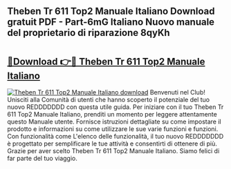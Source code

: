 ## Theben Tr 611 Top2 Manuale Italiano Download gratuit PDF - Part-6mG Italiano Nuovo manuale del proprietario di riparazione 8qyKh

# <h2><a href="http://df9n9f.blite.top/?on=Theben+Tr+611+Top2+Manuale+Italiano">🔗Download 👉🔴 Theben Tr 611 Top2 Manuale Italiano</a></h2>

[![Theben Tr 611 Top2 Manuale Italiano download](https://i.imgur.com/lujVjoI.png)](http://df9n9f.blite.top/?on=Theben+Tr+611+Top2+Manuale+Italiano)
Benvenuti nel Club! Unisciti alla Comunità di utenti che hanno scoperto il potenziale del tuo nuovo REDDDDDDD con questa utile guida. Per iniziare con il tuo Theben Tr 611 Top2 Manuale Italiano, prenditi un momento per leggere attentamente questo Manuale utente. Fornisce istruzioni dettagliate su come impostare il prodotto e informazioni su come utilizzare le sue varie funzioni e funzioni. Con funzionalità come L'elenco delle funzionalità, il tuo nuovo REDDDDDDD è progettato per semplificare le tue attività e consentirti di ottenere di più. Grazie per aver scelto Theben Tr 611 Top2 Manuale Italiano. Siamo felici di far parte del tuo viaggio.
